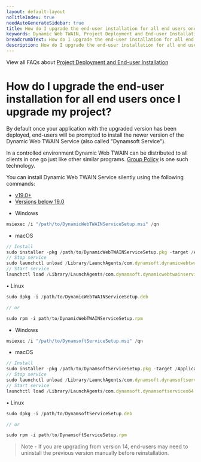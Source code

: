 ```yaml
---
layout: default-layout
noTitleIndex: true
needAutoGenerateSidebar: true
title: How do I upgrade the end-user installation for all end users once I upgrade my project?
keywords: Dynamic Web TWAIN, Project Deployment and End-user Installation, upgrade
breadcrumbText: How do I upgrade the end-user installation for all end users once I upgrade my project?
description: How do I upgrade the end-user installation for all end users once I upgrade my project?
---
```


View all FAQs about [Project Deployment and End-user Installation](
https://www.dynamsoft.com/web-twain/docs/faq/#project-deployment-and-end-user-installation)

# How do I upgrade the end-user installation for all end users once I upgrade my project?

By default once your application with the upgraded version has been deployed, end-users will be prompted to install the newer version of the Dynamic Web TWAIN Service (also called "Dynamsoft Service").

In a controlled environment Dynamic Web TWAIN can be distributed to all clients in one go just like other similar programs. <a href="https://docs.microsoft.com/en-us/troubleshoot/windows-server/group-policy/use-group-policy-to-install-software" target="_blank">Group Policy</a> is one such technology.

You can install Dynamic Web TWAIN Service silently using the following commands:

<div class="multi-panel-switching-prefix"></div>

- [v19.0+](#19plus)
- [Versions below 19.0](#19min)

<div class="multi-panel-start"></div>

- Windows

```javascript
msiexec /i "/path/to/DynamicWebTWAINServiceSetup.msi" /qn

```

- macOS

```javascript
// Install
sudo installer -pkg /path/to/DynamicWebTWAINServiceSetup.pkg -target /Applications
// Stop service
sudo launchctl unload /Library/LaunchAgents/com.dynamsoft.dynamicwebtwainservicex64.plist
// Start service
launchctl load /Library/LaunchAgents/com.dynamsoft.dynamicwebtwainservicex64.plist

```

• Linux

```javascript
sudo dpkg -i /path/to/DynamicWebTWAINServiceSetup.deb

// or

sudo rpm -i path/to/DynamicWebTWAINServiceSetup.rpm
```

<div class="multi-panel-end"></div>

<div class="multi-panel-start"></div>

- Windows

```javascript
msiexec /i "/path/to/DynamsoftServiceSetup.msi" /qn

```

- macOS

```javascript
// Install
sudo installer -pkg /path/to/DynamsoftServiceSetup.pkg -target /Applications
// Stop service
sudo launchctl unload /Library/LaunchAgents/com.dynamsoft.dynamsoftservicex64.plist
// Start service
launchctl load /Library/LaunchAgents/com.dynamsoft.dynamsoftservicex64.plist

```

• Linux

```javascript
sudo dpkg -i /path/to/DynamsoftServiceSetup.deb

// or

sudo rpm -i path/to/DynamsoftServiceSetup.rpm
```

<div class="multi-panel-end"></div>

<div class="multi-panel-switching-end"></div>

> Note - If you are upgrading from version 14, end-users may need to uninstall the previous version manually before reinstallation.
